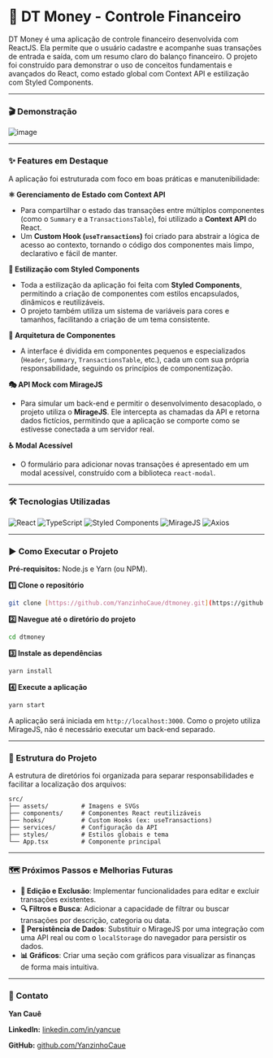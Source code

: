# 💸 DT Money - Controle Financeiro

DT Money é uma aplicação de controle financeiro desenvolvida com ReactJS. Ela permite que o usuário cadastre e acompanhe suas transações de entrada e saída, com um resumo claro do balanço financeiro. O projeto foi construído para demonstrar o uso de conceitos fundamentais e avançados do React, como estado global com Context API e estilização com Styled Components.

---

### **🎬 Demonstração**

![image](https://github.com/YanzinhoCaue/PROJETO-DTMONEY/assets/127339610/1e1bdb5c-db41-4991-91f0-51d236edf35e)

---

### **✨ Features em Destaque**

A aplicação foi estruturada com foco em boas práticas e manutenibilidade:

**⚛️ Gerenciamento de Estado com Context API**
* Para compartilhar o estado das transações entre múltiplos componentes (como o `Summary` e a `TransactionsTable`), foi utilizado a **Context API** do React.
* Um **Custom Hook (`useTransactions`)** foi criado para abstrair a lógica de acesso ao contexto, tornando o código dos componentes mais limpo, declarativo e fácil de manter.

**💅 Estilização com Styled Components**
* Toda a estilização da aplicação foi feita com **Styled Components**, permitindo a criação de componentes com estilos encapsulados, dinâmicos e reutilizáveis.
* O projeto também utiliza um sistema de variáveis para cores e tamanhos, facilitando a criação de um tema consistente.

**🧩 Arquitetura de Componentes**
* A interface é dividida em componentes pequenos e especializados (`Header`, `Summary`, `TransactionsTable`, etc.), cada um com sua própria responsabilidade, seguindo os princípios de componentização.

**🎭 API Mock com MirageJS**
* Para simular um back-end e permitir o desenvolvimento desacoplado, o projeto utiliza o **MirageJS**. Ele intercepta as chamadas da API e retorna dados fictícios, permitindo que a aplicação se comporte como se estivesse conectada a um servidor real.

**♿ Modal Acessível**
* O formulário para adicionar novas transações é apresentado em um modal acessível, construído com a biblioteca `react-modal`.

---

### **🛠️ Tecnologias Utilizadas**

![React](https://img.shields.io/badge/React-20232A?style=for-the-badge&logo=react&logoColor=61DAFB)
![TypeScript](https://img.shields.io/badge/TypeScript-3178C6?style=for-the-badge&logo=typescript&logoColor=white)
![Styled Components](https://img.shields.io/badge/Styled_Components-DB7093?style=for-the-badge&logo=styled-components&logoColor=white)
![MirageJS](https://img.shields.io/badge/Mirage_JS-3A99E9?style=for-the-badge&logo=miragejs&logoColor=white)
![Axios](https://img.shields.io/badge/Axios-5A29E4?style=for-the-badge&logo=axios&logoColor=white)

---

### **▶️ Como Executar o Projeto**

**Pré-requisitos:** Node.js e Yarn (ou NPM).

**1️⃣ Clone o repositório**
```bash
git clone [https://github.com/YanzinhoCaue/dtmoney.git](https://github.com/YanzinhoCaue/dtmoney.git)
````

**2️⃣ Navegue até o diretório do projeto**

```bash
cd dtmoney
```

**3️⃣ Instale as dependências**

```bash
yarn install
```

**4️⃣ Execute a aplicação**

```bash
yarn start
```

A aplicação será iniciada em `http://localhost:3000`. Como o projeto utiliza MirageJS, não é necessário executar um back-end separado.

-----

### **📂 Estrutura do Projeto**

A estrutura de diretórios foi organizada para separar responsabilidades e facilitar a localização dos arquivos:

```
src/
├── assets/         # Imagens e SVGs
├── components/     # Componentes React reutilizáveis
├── hooks/          # Custom Hooks (ex: useTransactions)
├── services/       # Configuração da API
├── styles/         # Estilos globais e tema
└── App.tsx         # Componente principal
```

-----

### **🗺️ Próximos Passos e Melhorias Futuras**

  * **📝 Edição e Exclusão**: Implementar funcionalidades para editar e excluir transações existentes.
  * **🔍 Filtros e Busca**: Adicionar a capacidade de filtrar ou buscar transações por descrição, categoria ou data.
  * **💾 Persistência de Dados**: Substituir o MirageJS por uma integração com uma API real ou com o `localStorage` do navegador para persistir os dados.
  * **📊 Gráficos**: Criar uma seção com gráficos para visualizar as finanças de forma mais intuitiva.

-----

### **💬 Contato**

**Yan Cauê**

**LinkedIn:** [linkedin.com/in/yancue](https://linkedin.com/in/yancaue)

**GitHub:** [github.com/YanzinhoCaue](https://github.com/YanzinhoCaue)
